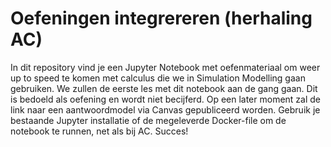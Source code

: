 # Oefeningen integrereren (herhaling AC)

In dit repository vind je een Jupyter Notebook met oefenmateriaal om weer up to speed te komen met calculus die we in Simulation Modelling gaan gebruiken. We zullen de eerste les met dit notebook aan de gang gaan. Dit is bedoeld als oefening en wordt niet becijferd. Op een later moment zal de link naar een aantwoordmodel via Canvas gepubliceerd worden. Gebruik je bestaande Jupyter installatie of de megeleverde Docker-file om de notebook te runnen, net als bij AC. Succes!
